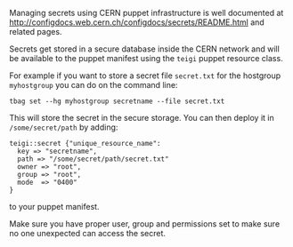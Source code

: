Managing secrets using CERN puppet infrastructure is well documented at
<http://configdocs.web.cern.ch/configdocs/secrets/README.html> and related
pages.

Secrets get stored in a secure database inside the CERN network and will be
available to the puppet manifest using the `teigi` puppet resource class.

For example if you want to store a secret file `secret.txt` for the hostgroup
`myhostgroup` you can do on the command line:

    tbag set --hg myhostgroup secretname --file secret.txt

This will store the secret in the secure storage. You can then deploy it in
`/some/secret/path` by adding:

```
teigi::secret {"unique_resource_name":
  key => "secretname",
  path => "/some/secret/path/secret.txt" 
  owner => "root",
  group => "root",
  mode  => "0400"
}
```

to your puppet manifest.

Make sure you have proper user, group and permissions set to make sure no one
unexpected can access the secret.
